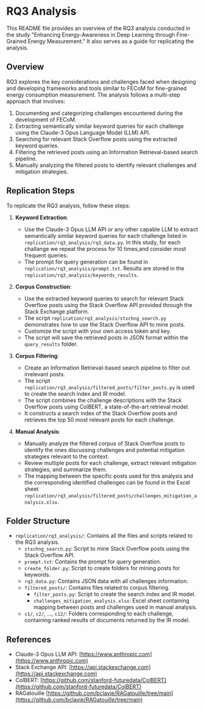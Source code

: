# RQ3 Analysis

This README file provides an overview of the RQ3 analysis conducted in the study "Enhancing Energy-Awareness in Deep Learning through Fine-Grained Energy Measurement." It also serves as a guide for replicating the analysis.

## Overview

RQ3 explores the key considerations and challenges faced when designing and developing frameworks and tools similar to FECoM for fine-grained energy consumption measurement. The analysis follows a multi-step approach that involves:

1. Documenting and categorizing challenges encountered during the development of FECoM.
2. Extracting semantically similar keyword queries for each challenge using the Claude-3 Opus Language Model (LLM) API.
3. Searching for relevant Stack Overflow posts using the extracted keyword queries.
4. Filtering the retrieved posts using an Information Retrieval-based search pipeline.
5. Manually analyzing the filtered posts to identify relevant challenges and mitigation strategies.

## Replication Steps

To replicate the RQ3 analysis, follow these steps:

1. **Keyword Extraction**:
   - Use the Claude-3 Opus LLM API or any other capable LLM to extract semantically similar keyword queries for each challenge listed in `replication/rq3_analysis/rq3_data.py`. In this study, for each challange we repeat the process for 10 times,and consider most frequent queries.
   - The prompt for query generation can be found in `replication/rq3_analysis/prompt.txt`. Results are stored in the `replication/rq3_analysis/keywords_results`.

2. **Corpus Construction**:
   - Use the extracted keyword queries to search for relevant Stack Overflow posts using the Stack Overflow API provided through the Stack Exchange platform.
   - The script `replication/rq3_analysis/stxchng_search.py` demonstrates how to use the Stack Overflow API to mine posts.
   - Customize the script with your own access token and key.
   - The script will save the retrieved posts in JSON format within the `query_results` folder.

3. **Corpus Filtering**:
   - Create an Information Retrieval-based search pipeline to filter out irrelevant posts.
   - The script `replication/rq3_analysis/filtered_posts/filter_posts.py` is used to create the search index and IR model.
   - The script combines the challenge descriptions with the Stack Overflow posts using ColBERT, a state-of-the-art retrieval model.
   - It constructs a search index of the Stack Overflow posts and retrieves the top 50 most relevant posts for each challenge.

4. **Manual Analysis**:
   - Manually analyze the filtered corpus of Stack Overflow posts to identify the ones discussing challenges and potential mitigation strategies relevant to the context.
   - Review multiple posts for each challenge, extract relevant mitigation strategies, and summarize them.
   - The mapping between the specific posts used for this analysis and the corresponding identified challenges can be found in the Excel sheet `replication/rq3_analysis/filtered_posts/challenges_mitigation_analysis.xlsx`.

## Folder Structure

- `replication/rq3_analysis/`: Contains all the files and scripts related to the RQ3 analysis.
  - `stxchng_search.py`: Script to mine Stack Overflow posts using the Stack Overflow API.
  - `prompt.txt`: Contains the prompt for query generation.
  - `create_folder.py`: Script to create folders for mining posts for keywords.
  - `rq3_data.py`: Contains JSON data with all challenges information.
  - `filtered_posts/`: Contains files related to corpus filtering.
    - `filter_posts.py`: Script to create the search index and IR model.
    - `challenges_mitigation_analysis.xlsx`: Excel sheet containing mapping between posts and challenges used in manual analysis.
  - `c1/`, `c2/`, ..., `c12/`: Folders corresponding to each challenge, containing ranked results of documents returned by the IR model.

## References

- Claude-3 Opus LLM API: [https://www.anthropic.com](https://www.anthropic.com)
- Stack Exchange API: [https://api.stackexchange.com](https://api.stackexchange.com)
- ColBERT: [https://github.com/stanford-futuredata/ColBERT](https://github.com/stanford-futuredata/ColBERT)
- RAGatouille [https://github.com/bclavie/RAGatouille/tree/main](https://github.com/bclavie/RAGatouille/tree/main)
